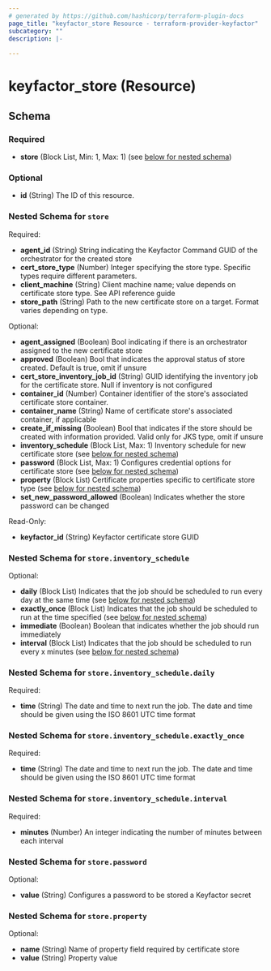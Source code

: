 ```yaml
---
# generated by https://github.com/hashicorp/terraform-plugin-docs
page_title: "keyfactor_store Resource - terraform-provider-keyfactor"
subcategory: ""
description: |-
  
---
```


# keyfactor_store (Resource)





<!-- schema generated by tfplugindocs -->
## Schema

### Required

- **store** (Block List, Min: 1, Max: 1) (see [below for nested schema](#nestedblock--store))

### Optional

- **id** (String) The ID of this resource.

<a id="nestedblock--store"></a>
### Nested Schema for `store`

Required:

- **agent_id** (String) String indicating the Keyfactor Command GUID of the orchestrator for the created store
- **cert_store_type** (Number) Integer specifying the store type. Specific types require different parameters.
- **client_machine** (String) Client machine name; value depends on certificate store type. See API reference guide
- **store_path** (String) Path to the new certificate store on a target. Format varies depending on type.

Optional:

- **agent_assigned** (Boolean) Bool indicating if there is an orchestrator assigned to the new certificate store
- **approved** (Boolean) Bool that indicates the approval status of store created. Default is true, omit if unsure
- **cert_store_inventory_job_id** (String) GUID identifying the inventory job for the certificate store. Null if inventory is not configured
- **container_id** (Number) Container identifier of the store's associated certificate store container.
- **container_name** (String) Name of certificate store's associated container, if applicable
- **create_if_missing** (Boolean) Bool that indicates if the store should be created with information provided. Valid only for JKS type, omit if unsure
- **inventory_schedule** (Block List, Max: 1) Inventory schedule for new certificate store (see [below for nested schema](#nestedblock--store--inventory_schedule))
- **password** (Block List, Max: 1) Configures credential options for certificate store (see [below for nested schema](#nestedblock--store--password))
- **property** (Block List) Certificate properties specific to certificate store type (see [below for nested schema](#nestedblock--store--property))
- **set_new_password_allowed** (Boolean) Indicates whether the store password can be changed

Read-Only:

- **keyfactor_id** (String) Keyfactor certificate store GUID

<a id="nestedblock--store--inventory_schedule"></a>
### Nested Schema for `store.inventory_schedule`

Optional:

- **daily** (Block List) Indicates that the job should be scheduled to run every day at the same time (see [below for nested schema](#nestedblock--store--inventory_schedule--daily))
- **exactly_once** (Block List) Indicates that the job should be scheduled to run at the time specified (see [below for nested schema](#nestedblock--store--inventory_schedule--exactly_once))
- **immediate** (Boolean) Boolean that indicates whether the job should run immediately
- **interval** (Block List) Indicates that the job should be scheduled to run every x minutes (see [below for nested schema](#nestedblock--store--inventory_schedule--interval))

<a id="nestedblock--store--inventory_schedule--daily"></a>
### Nested Schema for `store.inventory_schedule.daily`

Required:

- **time** (String) The date and time to next run the job. The date and time should be given using the ISO 8601 UTC time format


<a id="nestedblock--store--inventory_schedule--exactly_once"></a>
### Nested Schema for `store.inventory_schedule.exactly_once`

Required:

- **time** (String) The date and time to next run the job. The date and time should be given using the ISO 8601 UTC time format


<a id="nestedblock--store--inventory_schedule--interval"></a>
### Nested Schema for `store.inventory_schedule.interval`

Required:

- **minutes** (Number) An integer indicating the number of minutes between each interval



<a id="nestedblock--store--password"></a>
### Nested Schema for `store.password`

Optional:

- **value** (String) Configures a password to be stored a Keyfactor secret


<a id="nestedblock--store--property"></a>
### Nested Schema for `store.property`

Optional:

- **name** (String) Name of property field required by certificate store
- **value** (String) Property value


